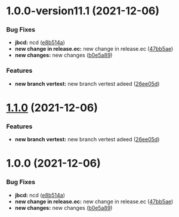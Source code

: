# 1.0.0-version11.1 (2021-12-06)


### Bug Fixes

* **jbcd:** ncd ([e8b514a](https://github.com/shubhamprataps/ver/commit/e8b514a280b1c7a0d8b71a52898849603bf38522))
* **new change in release.ec:** new change in release.ec ([47bb5ae](https://github.com/shubhamprataps/ver/commit/47bb5aefaa71048b5f6b14f2ce42123ed9671cad))
* **new changes:** new changes ([b0e5a89](https://github.com/shubhamprataps/ver/commit/b0e5a898969d7d107334bd4f117be2ffb6c64ef5))


### Features

* **new branch vertest:** new branch vertest adeed ([26ee05d](https://github.com/shubhamprataps/ver/commit/26ee05d08cce3396aeb75edeb20028c72c94db90))

# [1.1.0](https://github.com/shubhamprataps/ver/compare/v1.0.0...v1.1.0) (2021-12-06)


### Features

* **new branch vertest:** new branch vertest adeed ([26ee05d](https://github.com/shubhamprataps/ver/commit/26ee05d08cce3396aeb75edeb20028c72c94db90))

# 1.0.0 (2021-12-06)


### Bug Fixes

* **jbcd:** ncd ([e8b514a](https://github.com/shubhamprataps/ver/commit/e8b514a280b1c7a0d8b71a52898849603bf38522))
* **new change in release.ec:** new change in release.ec ([47bb5ae](https://github.com/shubhamprataps/ver/commit/47bb5aefaa71048b5f6b14f2ce42123ed9671cad))
* **new changes:** new changes ([b0e5a89](https://github.com/shubhamprataps/ver/commit/b0e5a898969d7d107334bd4f117be2ffb6c64ef5))
